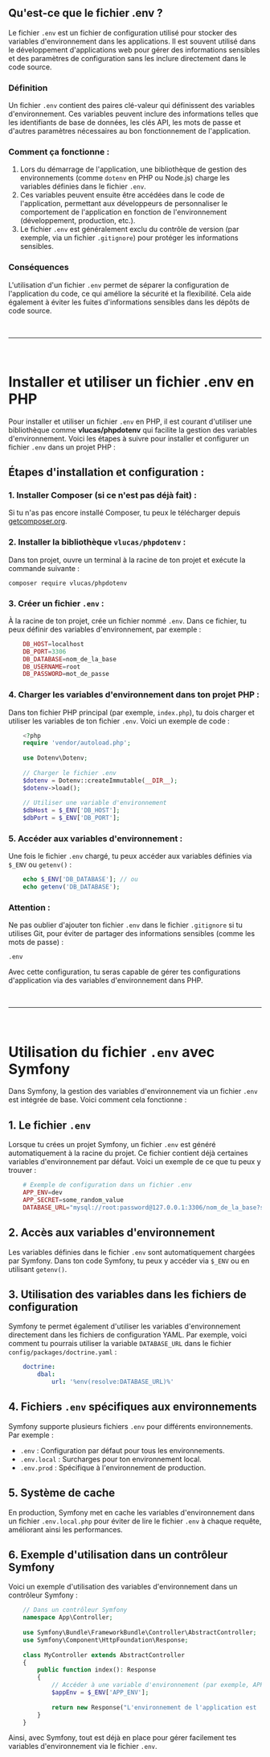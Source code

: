 Qu'est-ce que le fichier .env ?
-------------------------------

Le fichier `.env` est un fichier de configuration utilisé pour stocker des variables d'environnement dans les applications. Il est souvent utilisé dans le développement d'applications web pour gérer des informations sensibles et des paramètres de configuration sans les inclure directement dans le code source.

### Définition

Un fichier `.env` contient des paires clé-valeur qui définissent des variables d'environnement. Ces variables peuvent inclure des informations telles que les identifiants de base de données, les clés API, les mots de passe et d'autres paramètres nécessaires au bon fonctionnement de l'application.

### Comment ça fonctionne :

1.  Lors du démarrage de l'application, une bibliothèque de gestion des environnements (comme `dotenv` en PHP ou Node.js) charge les variables définies dans le fichier `.env`.
2.  Ces variables peuvent ensuite être accédées dans le code de l'application, permettant aux développeurs de personnaliser le comportement de l'application en fonction de l'environnement (développement, production, etc.).
3.  Le fichier `.env` est généralement exclu du contrôle de version (par exemple, via un fichier `.gitignore`) pour protéger les informations sensibles.

### Conséquences

L'utilisation d'un fichier `.env` permet de séparer la configuration de l'application du code, ce qui améliore la sécurité et la flexibilité. Cela aide également à éviter les fuites d'informations sensibles dans les dépôts de code source.

&nbsp;  
___
&nbsp;  

Installer et utiliser un fichier .env en PHP
============================================

Pour installer et utiliser un fichier `.env` en PHP, il est courant d'utiliser une bibliothèque comme **vlucas/phpdotenv** qui facilite la gestion des variables d'environnement. Voici les étapes à suivre pour installer et configurer un fichier `.env` dans un projet PHP :

Étapes d'installation et configuration :
----------------------------------------

### 1\. Installer Composer (si ce n'est pas déjà fait) :

Si tu n'as pas encore installé Composer, tu peux le télécharger depuis [getcomposer.org](https://getcomposer.org).

### 2\. Installer la bibliothèque `vlucas/phpdotenv` :

Dans ton projet, ouvre un terminal à la racine de ton projet et exécute la commande suivante :

    composer require vlucas/phpdotenv

### 3\. Créer un fichier `.env` :

À la racine de ton projet, crée un fichier nommé `.env`. Dans ce fichier, tu peux définir des variables d'environnement, par exemple :

```php
    DB_HOST=localhost
    DB_PORT=3306
    DB_DATABASE=nom_de_la_base
    DB_USERNAME=root
    DB_PASSWORD=mot_de_passe
```

### 4\. Charger les variables d'environnement dans ton projet PHP :

Dans ton fichier PHP principal (par exemple, `index.php`), tu dois charger et utiliser les variables de ton fichier `.env`. Voici un exemple de code :

```php
    <?php
    require 'vendor/autoload.php';
    
    use Dotenv\Dotenv;
    
    // Charger le fichier .env
    $dotenv = Dotenv::createImmutable(__DIR__);
    $dotenv->load();
    
    // Utiliser une variable d'environnement
    $dbHost = $_ENV['DB_HOST'];
    $dbPort = $_ENV['DB_PORT'];
```

### 5\. Accéder aux variables d'environnement :

Une fois le fichier `.env` chargé, tu peux accéder aux variables définies via `$_ENV` ou `getenv()` :
```php
    echo $_ENV['DB_DATABASE']; // ou
    echo getenv('DB_DATABASE');
```
### Attention :

Ne pas oublier d'ajouter ton fichier `.env` dans le fichier `.gitignore` si tu utilises Git, pour éviter de partager des informations sensibles (comme les mots de passe) :

    .env

Avec cette configuration, tu seras capable de gérer tes configurations d'application via des variables d'environnement dans PHP.

&nbsp;  
___
&nbsp;  

Utilisation du fichier `.env` avec Symfony
==========================================

Dans Symfony, la gestion des variables d'environnement via un fichier `.env` est intégrée de base. Voici comment cela fonctionne :

1\. Le fichier `.env`
---------------------

Lorsque tu crées un projet Symfony, un fichier `.env` est généré automatiquement à la racine du projet. Ce fichier contient déjà certaines variables d'environnement par défaut. Voici un exemple de ce que tu peux y trouver :
```php
    # Exemple de configuration dans un fichier .env
    APP_ENV=dev
    APP_SECRET=some_random_value
    DATABASE_URL="mysql://root:password@127.0.0.1:3306/nom_de_la_base?serverVersion=5.7"
```

2\. Accès aux variables d'environnement
---------------------------------------

Les variables définies dans le fichier `.env` sont automatiquement chargées par Symfony. Dans ton code Symfony, tu peux y accéder via `$_ENV` ou en utilisant `getenv()`.

3\. Utilisation des variables dans les fichiers de configuration
----------------------------------------------------------------

Symfony te permet également d'utiliser les variables d'environnement directement dans les fichiers de configuration YAML. Par exemple, voici comment tu pourrais utiliser la variable `DATABASE_URL` dans le fichier `config/packages/doctrine.yaml` :

```yaml
    doctrine:
        dbal:
            url: '%env(resolve:DATABASE_URL)%'
```

4\. Fichiers `.env` spécifiques aux environnements
--------------------------------------------------

Symfony supporte plusieurs fichiers `.env` pour différents environnements. Par exemple :

*   `.env` : Configuration par défaut pour tous les environnements.
*   `.env.local` : Surcharges pour ton environnement local.
*   `.env.prod` : Spécifique à l'environnement de production.

5\. Système de cache
--------------------

En production, Symfony met en cache les variables d'environnement dans un fichier `.env.local.php` pour éviter de lire le fichier `.env` à chaque requête, améliorant ainsi les performances.

6\. Exemple d'utilisation dans un contrôleur Symfony
----------------------------------------------------

Voici un exemple d'utilisation des variables d'environnement dans un contrôleur Symfony :

```php
    // Dans un contrôleur Symfony
    namespace App\Controller;
    
    use Symfony\Bundle\FrameworkBundle\Controller\AbstractController;
    use Symfony\Component\HttpFoundation\Response;
    
    class MyController extends AbstractController
    {
        public function index(): Response
        {
            // Accéder à une variable d'environnement (par exemple, APP_ENV)
            $appEnv = $_ENV['APP_ENV'];
    
            return new Response("L'environnement de l'application est : " . $appEnv);
        }
    }
```

Ainsi, avec Symfony, tout est déjà en place pour gérer facilement tes variables d'environnement via le fichier `.env`.
